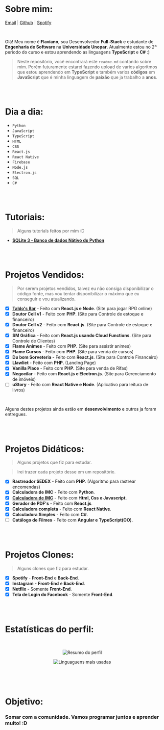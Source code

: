 

  # Sobre mim: 
  
  [Email](mailto:flavianodev@gmail.com) | [Github](https://github.com/flaviano-rodrigues) | [Spotify](https://open.spotify.com/artist/6OO4dJHGlJ45k3vLAwwwfx?si=IIs0lNL8QFWGln7fGAP-Qg)
  

<br>


Olá! Meu nome é **Flaviano**, sou Desenvolvedor **Full-Stack** e estudante de **Engenharia de Software** na **Universidade Unopar**. Atualmente estou no 2º período do curso e estou aprendendo as linguagens **TypeScript** e **C#** :)
<br>
>Neste repositório, você encontrará este `readme.md` contando sobre mim. Porém futuramente estarei fazendo upload de varios algoritmos que estou aprendendo em **TypeScript** e também varios **códigos** em **JavaScript** que é minha linguagem de **paixão** que ja trabalho a **anos**.

<br>
<br>

# Dia a dia:

- `Python`
- `JavaScript`
- `TypeScript`
- `HTML`
- `CSS`
- `React.js`
- `React Native`
- `Firebase`
- `Node.js`
- `Electron.js`
- `SQL`
- `C#`



<br>
<br>


# Tutoriais:

> Alguns tutorials feitos por mim :D

- **[SQLite 3 - Banco de dados Nátivo do Python](https://github.com/Flaviano-Rodrigues/Tutorial-SQLite)**

<br>
<br>

# Projetos Vendidos:

> Por serem projetos vendidos, talvez eu não consiga disponibilizar o código fonte, mas vou tentar disponibilizar o máximo que eu conseguir e vou atualizando.

- [x] **[Taldo's Bar](https://taldo-bars.web.app/)** - Feito com **React.js e Node**. (Site para jogar RPG online)
- [x] **Doutor Cell v1** - Feito com **PHP**. (Site para Controle de estoque e financeiro)
- [x] **Doutor Cell v2** - Feito com **React.js**. (Site para Controle de estoque e financeiro)
- [x] **SM Gráfica** - Feito com **React.js usando Cloud Functions**. (Site para Controle de Clientes)
- [x] **Flame Animes** - Feito com **PHP**. (Site para assistir animes)
- [x] **Flame Cursos** - Feito com **PHP**. (Site para venda de cursos)
- [x] **Du bom Sorveteria** - Feito com **React.js**. (Site para Controle Financeiro)
- [x] **Llawliet** - Feito com **PHP**. (Landing Page)
- [x] **Vanilla Place** - Feito com **PHP**. (Site para venda de Rifas)
- [x] **Negocilar** - Feito com **React.js e Electron.js**. (Site para Gerenciamento de imóveis)
- [ ] **uStory** - Feito com **React Native e Node**. (Aplicativo para leitura de livros)

<br>

Alguns destes projetos ainda estão em **desenvolvimento** e outros ja foram entregues.

<br>
<br>

# Projetos Didáticos:

> Alguns projetos que fiz para estudar.

> Irei trazer cada projeto desse em um repositório.

- [x] **Rastreador SEDEX** - Feito com **PHP**. (Algoritmo para rastrear encomendas)
- [x] **Calculadora de IMC** - Feito com **Python**.
- [x] [**Calculadora de IMC**](https://github.com/Flaviano-Rodrigues/Trabalho-Git-e-GitHub) - Feito com **Html, Css e Javascript.**
- [x] **Gerador de PDF's** - Feito com **React.js**.
- [x] **Calculadora completa** - Feito com **React Native**.
- [x] **Calculadora Simples** - Feito com **C#**.
- [ ] **Catálogo de Filmes** - Feito com **Angular e TypeScript(OO)**.

<br>
<br>

# Projetos Clones:

> Alguns clones que fiz para estudar.

- [x] **Spotify** - **Front-End** e **Back-End**.
- [x] **Instagram** - **Front-End** e **Back-End**.
- [x] **Netflix** - Somente **Front-End**.
- [x] **Tela de Login do Facebook** - Somente **Front-End**.

<br>
<br>

# Estatísticas do perfil:



<div align="center" > 
 
 <br> 
  
<!-- Removi das estatísticas apenas os diretórios de estudo -->
 
![Resumo do perfil](https://github-readme-stats.vercel.app/api?username=flaviano-rodrigues&show_icons=true&hide_border=true&border_radius=0&icon_color=fff&theme=dark&include_all_commits=true&count_private=true&custom_title=Geral:&hide_rank=true&card_width=300)


![Linguaguens mais usadas](https://github-readme-stats.vercel.app/api/top-langs/?username=flaviano-rodrigues&hide_border=true&border_radius=0&theme=dark&layout=default&custom_title=Linguagens:&exclude_repo=Trabalho-Git-e-GitHub,hotel-transilvania,Desafio-T.EX)
  

</div>

  

<br>
<br>
<br>

# Objetivo:

### Somar com a comunidade. Vamos **programar** juntos e **aprender** muito! :D
